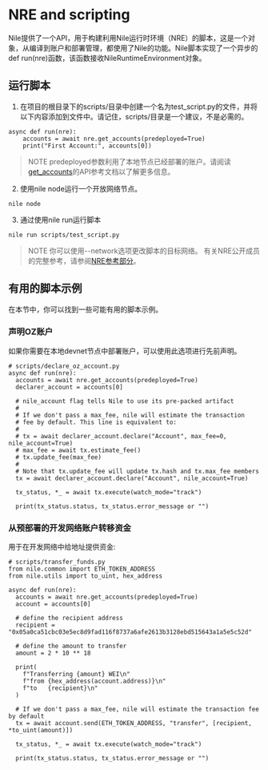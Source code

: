 # NRE and scripting
Nile提供了一个API，用于构建利用Nile运行时环境（NRE）的脚本，这是一个对象，从编译到账户和部署管理，都使用了Nile的功能。Nile脚本实现了一个异步的def run(nre)函数，该函数接收NileRuntimeEnvironment对象。

## 运行脚本
1. 在项目的根目录下的scripts/目录中创建一个名为test_script.py的文件，并将以下内容添加到文件中。请记住，scripts/目录是一个建议，不是必需的。
```
async def run(nre):
    accounts = await nre.get_accounts(predeployed=True)
    print("First Account:", accounts[0])
```

> NOTE
predeployed参数利用了本地节点已经部署的账户。请阅读[get_accounts](./API-Reference/NRE-Reference.md#get_accounts)的API参考文档以了解更多信息。

2. 使用nile node运行一个开放网络节点。
```
nile node
```

3. 通过使用nile run运行脚本
```
nile run scripts/test_script.py
```

> NOTE
你可以使用--network选项更改脚本的目标网络。
有关NRE公开成员的完整参考，请参阅[NRE参考部分](./API-Reference/NRE-Reference.md)。

## 有用的脚本示例
在本节中，你可以找到一些可能有用的脚本示例。

### 声明OZ账户
如果你需要在本地devnet节点中部署账户，可以使用此选项进行先前声明。
```
# scripts/declare_oz_account.py
async def run(nre):
  accounts = await nre.get_accounts(predeployed=True)
  declarer_account = accounts[0]

  # nile_account flag tells Nile to use its pre-packed artifact
  #
  # If we don't pass a max_fee, nile will estimate the transaction
  # fee by default. This line is equivalent to:
  #
  # tx = await declarer_account.declare("Account", max_fee=0, nile_account=True)
  # max_fee = await tx.estimate_fee()
  # tx.update_fee(max_fee)
  #
  # Note that tx.update_fee will update tx.hash and tx.max_fee members
  tx = await declarer_account.declare("Account", nile_account=True)

  tx_status, *_ = await tx.execute(watch_mode="track")

  print(tx_status.status, tx_status.error_message or "")
```

### 从预部署的开发网络账户转移资金
用于在开发网络中给地址提供资金:
```
# scripts/transfer_funds.py
from nile.common import ETH_TOKEN_ADDRESS
from nile.utils import to_uint, hex_address

async def run(nre):
  accounts = await nre.get_accounts(predeployed=True)
  account = accounts[0]

  # define the recipient address
  recipient = "0x05a0ca51cbc03e5ec8d9fad116f8737a6afe2613b3128ebd515643a1a5e5c52d"

  # define the amount to transfer
  amount = 2 * 10 ** 18

  print(
    f"Transferring {amount} WEI\n"
    f"from {hex_address(account.address)}\n"
    f"to   {recipient}\n"
  )

  # If we don't pass a max_fee, nile will estimate the transaction fee by default
  tx = await account.send(ETH_TOKEN_ADDRESS, "transfer", [recipient, *to_uint(amount)])

  tx_status, *_ = await tx.execute(watch_mode="track")

  print(tx_status.status, tx_status.error_message or "")
```
